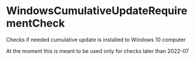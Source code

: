 # WindowsCumulativeUpdateRequirementCheck
Checks if needed cumulative update is installed to Windows 10 computer

At the moment this is meant to be used only for checks later than 2022-07
